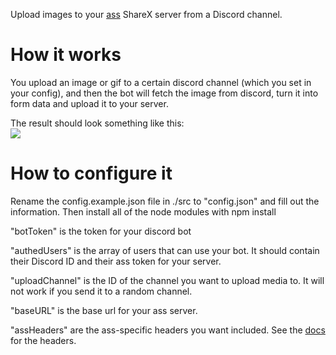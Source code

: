 <p>Upload images to your <a href="https://github.com/tycrek/ass">ass</a> ShareX server from a Discord channel.</p>

<h1>How it works</h1> 
<p>
You upload an image or gif to a certain discord channel (which you set in your config), and then the bot will fetch the image from discord, turn it into form data and upload it to your server.

The result should look something like this: <br>
<img src = "https://i.hurricanedancer.com/o7FhxrYdgaAa/thumbnail">

</p>

<h1>How to configure it</h1>
<p>
Rename the config.example.json file in ./src to "config.json" and fill out the information.
Then install all of the node modules with npm install

"botToken" is the token for your discord bot

"authedUsers" is the array of users that can use your bot. It should contain their Discord ID and their ass token for your server.

"uploadChannel" is the ID of the channel you want to upload media to. It will not work if you send it to a random channel.

"baseURL" is the base url for your ass server.

"assHeaders" are the ass-specific headers you want included. See the <a href = "https://github.com/tycrek/ass#header-overrides">docs</a> for the headers.

</p>
